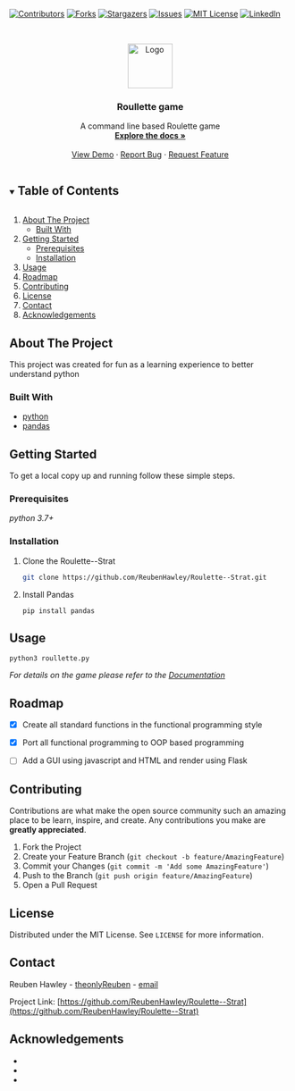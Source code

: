 
[![Contributors][contributors-shield]][contributors-url]
[![Forks][forks-shield]][forks-url]
[![Stargazers][stars-shield]][stars-url]
[![Issues][issues-shield]][issues-url]
[![MIT License][license-shield]][license-url]
[![LinkedIn][linkedin-shield]][linkedin-url]



<!-- PROJECT LOGO -->
<br />
<p align="center">
  <a href="https://github.com/ReubenHawley/Roulette--Strat">
    <img src="images/logo.png" alt="Logo" width="80" height="80">
  </a>

  <h3 align="center">Roullette game</h3>

  <p align="center">
    A command line based Roulette game
    <br />
    <a href="https://github.com/ReubenHawley/Roulette--Strat"><strong>Explore the docs »</strong></a>
    <br />
    <br />
    <a href="https://github.com/ReubenHawley/Roulette--Strat">View Demo</a>
    ·
    <a href="https://github.com/ReubenHawley/Roulette--Strat/issues">Report Bug</a>
    ·
    <a href="https://github.com/ReubenHawley/Roulette--Strat/issues">Request Feature</a>
  </p>
</p>



<!-- TABLE OF CONTENTS -->
<details open="open">
  <summary><h2 style="display: inline-block">Table of Contents</h2></summary>
  <ol>
    <li>
      <a href="#about-the-project">About The Project</a>
      <ul>
        <li><a href="#built-with">Built With</a></li>
      </ul>
    </li>
    <li>
      <a href="#getting-started">Getting Started</a>
      <ul>
        <li><a href="#prerequisites">Prerequisites</a></li>
        <li><a href="#installation">Installation</a></li>
      </ul>
    </li>
    <li><a href="#usage">Usage</a></li>
    <li><a href="#roadmap">Roadmap</a></li>
    <li><a href="#contributing">Contributing</a></li>
    <li><a href="#license">License</a></li>
    <li><a href="#contact">Contact</a></li>
    <li><a href="#acknowledgements">Acknowledgements</a></li>
  </ol>
</details>



<!-- ABOUT THE PROJECT -->
## About The Project

This project was created for fun as a learning experience to better understand python
### Built With

* [python](https://python.org/)
* [pandas](https://pandas.pydata.org/)



<!-- GETTING STARTED -->
## Getting Started

To get a local copy up and running follow these simple steps.

### Prerequisites

*python 3.7+*

### Installation

1. Clone the Roulette--Strat
   ```sh
   git clone https://github.com/ReubenHawley/Roulette--Strat.git
   ```
2. Install Pandas
   
    ```shell
    pip install pandas
    ```



<!-- USAGE EXAMPLES -->
## Usage
```shell
python3 roullette.py
```
_For details on the game please refer to the [Documentation](https://github.com/ReubenHawley/Roulette--Strat/blob/master/documentation.md)_



<!-- ROADMAP -->
## Roadmap

- [x]  Create all standard functions in the functional programming style
- [x] Port all functional programming to OOP based programming
- [ ] Add a GUI using javascript and HTML and render using Flask


<!-- CONTRIBUTING -->
## Contributing

Contributions are what make the open source community such an amazing place to be learn, inspire, and create. Any contributions you make are **greatly appreciated**.

1. Fork the Project
2. Create your Feature Branch (`git checkout -b feature/AmazingFeature`)
3. Commit your Changes (`git commit -m 'Add some AmazingFeature'`)
4. Push to the Branch (`git push origin feature/AmazingFeature`)
5. Open a Pull Request



<!-- LICENSE -->
## License

Distributed under the MIT License. See `LICENSE` for more information.



<!-- CONTACT -->
## Contact

Reuben Hawley - [theonlyReuben](https://twitter.com/theonlyReuben) - [email](reubenhawley@gmail.com)

Project Link: [https://github.com/ReubenHawley/Roulette--Strat](https://github.com/ReubenHawley/Roulette--Strat)



<!-- ACKNOWLEDGEMENTS -->
## Acknowledgements

* []()
* []()
* []()





<!-- MARKDOWN LINKS & IMAGES -->
<!-- https://www.markdownguide.org/basic-syntax/#reference-style-links -->
[contributors-shield]: https://img.shields.io/github/contributors/ReubenHawley/Roulette--Strat.svg?style=for-the-badge
[contributors-url]: https://github.com/ReubenHawley/Roulette--Strat/graphs/contributors
[forks-shield]: https://img.shields.io/github/forks/ReubenHawley/Roulette--Strat.svg?style=for-the-badge
[forks-url]: https://github.com/ReubenHawley/Roulette--Strat/network/members
[stars-shield]: https://img.shields.io/github/stars/ReubenHawley/Roulette--Strat.svg?style=for-the-badge
[stars-url]: https://github.com/ReubenHawley/Roulette--Strat/stargazers
[issues-shield]: https://img.shields.io/github/issues/ReubenHawley/Roulette--Strat.svg?style=for-the-badge
[issues-url]: https://github.com/ReubenHawley/Roulette--Strat/issues
[license-shield]: https://img.shields.io/github/license/ReubenHawley/Roulette--Strat.svg?style=for-the-badge
[license-url]: https://github.com/ReubenHawley/Roulette--Strat/blob/master/LICENSE.txt
[linkedin-shield]: https://img.shields.io/badge/-LinkedIn-black.svg?style=for-the-badge&logo=linkedin&colorB=555
[linkedin-url]: https://www.linkedin.com/in/reuben-hawley-976520109/
